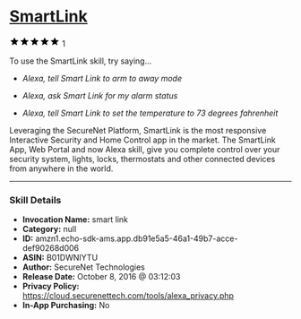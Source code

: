 # [SmartLink](http://alexa.amazon.com/#skills/amzn1.echo-sdk-ams.app.db91e5a5-46a1-49b7-acce-def90268d006)
![5 stars](../../images/ic_star_black_18dp_1x.png)![5 stars](../../images/ic_star_black_18dp_1x.png)![5 stars](../../images/ic_star_black_18dp_1x.png)![5 stars](../../images/ic_star_black_18dp_1x.png)![5 stars](../../images/ic_star_black_18dp_1x.png) 1

To use the SmartLink skill, try saying...

* *Alexa, tell Smart Link to arm to away mode*

* *Alexa, ask Smart Link for my alarm status*

* *Alexa, tell Smart Link to set the temperature to 73 degrees fahrenheit*

Leveraging the SecureNet Platform, SmartLink is the most responsive Interactive Security and Home Control app in the market. The SmartLink App, Web Portal and now Alexa skill, give you complete control over your security system, lights, locks, thermostats and other connected devices from anywhere in the world.

***

### Skill Details

* **Invocation Name:** smart link
* **Category:** null
* **ID:** amzn1.echo-sdk-ams.app.db91e5a5-46a1-49b7-acce-def90268d006
* **ASIN:** B01DWNIYTU
* **Author:** SecureNet Technologies
* **Release Date:** October 8, 2016 @ 03:12:03
* **Privacy Policy:** https://cloud.securenettech.com/tools/alexa_privacy.php
* **In-App Purchasing:** No
